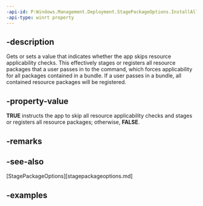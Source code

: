 ```yaml
---
-api-id: P:Windows.Management.Deployment.StagePackageOptions.InstallAllResources
-api-type: winrt property
---
```


## -description

Gets or sets a value that indicates whether the app skips resource applicability checks. This effectively stages or registers all resource packages that a user passes in to the command, which forces applicability for all packages contained in a bundle. If a user passes in a bundle, all contained resource packages will be registered.

## -property-value

**TRUE** instructs the app to skip all resource applicability checks and stages or registers all resource packages; otherwise, **FALSE**.

## -remarks

## -see-also

[StagePackageOptions][stagepackageoptions.md]

## -examples

